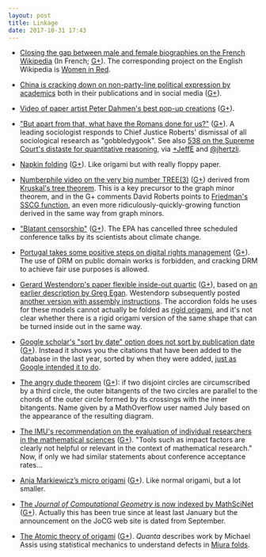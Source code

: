 ```yaml
---
layout: post
title: Linkage
date: 2017-10-31 17:43
---
```

* [Closing the gap between male and female biographies on the French Wikipedia](https://www.franceinter.fr/culture/wikipedia-la-revanche-des-femmes) (In French; [G+](https://plus.google.com/100003628603413742554/posts/SJzqXz9fpbx)). The corresponding project on the English Wikipedia is [Women in Red](https://en.wikipedia.org/wiki/Wikipedia:WikiProject_Women_in_Red).

* [China is cracking down on non-party-line political expression by academics](http://www.npr.org/sections/parallels/2017/10/10/553484924/in-china-scholars-are-being-punished-amid-growing-squeeze-on-public-expression) both in their publications and in social media ([G+](https://plus.google.com/100003628603413742554/posts/gGWF4woTY9y)).

* [Video of paper artist Peter Dahmen's best pop-up creations](http://www.thisiscolossal.com/2017/10/an-exquisite-collection-of-paper-pop-ups-designed-by-peter-dahmen/) ([G+](https://plus.google.com/100003628603413742554/posts/JHNfMX8scF8)).

* ["But apart from that, what have the Romans done for us?"](http://www.asanet.org/news-events/asa-news/asa-president-eduardo-bonilla-silva-responds-chief-justice-john-roberts) ([G+](https://plus.google.com/100003628603413742554/posts/DQ2VQcJqGhG)). A leading sociologist responds to Chief Justice Roberts' dismissal of all sociological research as "gobbledygook". See also [538 on the Supreme Court's distaste for quantitative reasoning](https://fivethirtyeight.com/features/the-supreme-court-is-allergic-to-math/), via [+JeffE](https://plus.google.com/+JeffErickson/posts/Y93fpLXNSfc) and [@jhertzli](https://mathstodon.xyz/web/statuses/612291).

* [Napkin folding](http://www.metafilter.com/169982/Bishops-Hat-Fan-Bird-of-Paradise-Crown) ([G+](https://plus.google.com/100003628603413742554/posts/MjiJAFJJGqX)). Like origami but with really floppy paper.

* [Numberphile video on the very big number TREE(3)](https://www.youtube.com/watch?v=3P6DWAwwViU) ([G+](https://plus.google.com/100003628603413742554/posts/QLb1VmcoTcm)) derived from [Kruskal's tree theorem](https://en.wikipedia.org/wiki/Kruskal%27s_tree_theorem). This is a key precursor to the graph minor theorem, and in the G+ comments David Roberts points to [Friedman's SSCG function](https://en.wikipedia.org/wiki/Friedman%27s_SSCG_function), an even more ridiculously-quickly-growing function derived in the same way from graph minors. 

* ["Blatant censorship"](https://www.nytimes.com/2017/10/22/climate/epa-scientists.html) ([G+](https://plus.google.com/100003628603413742554/posts/YspVj9yurgM)). The EPA has cancelled three scheduled conference talks by its scientists about climate change.

* [Portugal takes some positive steps on digital rights management](https://www.eff.org/deeplinks/2017/10/portugal-bans-use-drm-limit-access-public-domain-works) ([G+](https://plus.google.com/100003628603413742554/posts/bJ2vvoXEMGy)). The use of DRM on public domain works is forbidden, and cracking DRM to achieve fair use purposes is allowed.

* [Gerard Westendorp's paper flexible inside-out quartic](https://plus.google.com/100749485701818304238/posts/7Uk3B8oxcVm) ([G+](https://plus.google.com/100003628603413742554/posts/Ra22D1WcQKx)), based on [an earlier description by Greg Egan](http://www.gregegan.net/SCIENCE/KleinQuartic/KleinQuartic.html). Westendorp subsequently posted [another version with assembly instructions](https://plus.google.com/100749485701818304238/posts/JATZhM3kdGH). The accordion folds he uses for these models cannot actually be folded as [rigid origami](https://en.wikipedia.org/wiki/Rigid_origami), and it's not clear whether there is a rigid origami version of the same shape that can be turned inside out in the same way.

* [Google scholar's "sort by date" option does not sort by publication date](https://academia.stackexchange.com/questions/67295/google-scholar-sort-by-date-returns-articles-from-last-year-only) ([G+](https://plus.google.com/100003628603413742554/posts/APLv7kb9VFt)). Instead it shows you the citations that have been added to the database in the last year, sorted by when they were added, [just as Google intended it to do](https://plus.google.com/+google/posts/9EDeLFEijiG).

* [The angry dude theorem](https://mathoverflow.net/questions/284458/does-this-geometry-theorem-have-a-name) ([G+](https://plus.google.com/100003628603413742554/posts/Rj7cxXga6nk)): if two disjoint circles are circumscribed by a third circle, the outer bitangents of the two circles are parallel to the chords of the outer circle formed by its crossings with the inner bitangents. Name given by a MathOverflow user named July based on the appearance of the resulting diagram.

* [The IMU's recommendation on the evaluation of individual researchers in the mathematical sciences](http://www.mathunion.org/fileadmin/IMU/Report/140810_Evaluation_of_Individuals_WEB.pdf) ([G+](https://plus.google.com/100003628603413742554/posts/3WVwW8bYjp8)). "Tools such as  impact  factors  are  clearly  not  helpful  or relevant in the context of mathematical research." Now, if only we had similar statements about conference acceptance rates...

* [Anja Markiewicz’s micro origami](https://origami.me/anja-markiewicz/) ([G+](https://plus.google.com/100003628603413742554/posts/2ZrFmCaNoW8)). Like normal origami, but a lot smaller.

* [The _Journal of Computational Geometry_ is now indexed by MathSciNet](https://mathscinet.ams.org/mathscinet/search/publications.html?jourGroupId=5589) ([G+](https://plus.google.com/100003628603413742554/posts/XVXHPGAEUjx)). Actually this has been true since at least last January but the announcement on the JoCG web site is dated from September.

* [The Atomic theory of origami](https://www.quantamagazine.org/the-atomic-theory-of-origami-20171031/) ([G+](https://plus.google.com/100003628603413742554/posts/PBrjfEsn665)). _Quanta_ describes work by Michael Assis using statistical mechanics to understand defects in [Miura folds](https://en.wikipedia.org/wiki/Miura_fold).